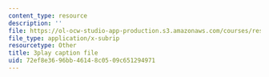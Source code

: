 ```yaml
---
content_type: resource
description: ''
file: https://ol-ocw-studio-app-production.s3.amazonaws.com/courses/res-3-003-learn-to-build-your-own-videogame-with-the-unity-game-engine-and-microsoft-kinect-january-iap-2017/72ef8e3696bb46148c0509c651294971_gDpkinitSRM.srt
file_type: application/x-subrip
resourcetype: Other
title: 3play caption file
uid: 72ef8e36-96bb-4614-8c05-09c651294971
---
```

